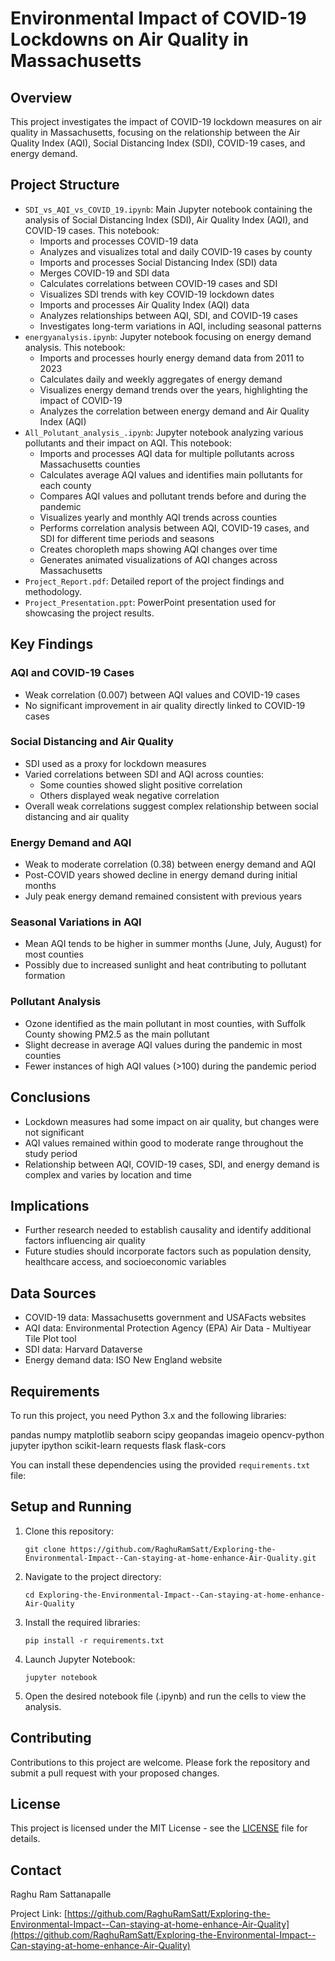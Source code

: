 # Environmental Impact of COVID-19 Lockdowns on Air Quality in Massachusetts

## Overview

This project investigates the impact of COVID-19 lockdown measures on air quality in Massachusetts, focusing on the relationship between the Air Quality Index (AQI), Social Distancing Index (SDI), COVID-19 cases, and energy demand.

## Project Structure

- `SDI_vs_AQI_vs_COVID_19.ipynb`: Main Jupyter notebook containing the analysis of Social Distancing Index (SDI), Air Quality Index (AQI), and COVID-19 cases. This notebook:
  - Imports and processes COVID-19 data
  - Analyzes and visualizes total and daily COVID-19 cases by county
  - Imports and processes Social Distancing Index (SDI) data
  - Merges COVID-19 and SDI data
  - Calculates correlations between COVID-19 cases and SDI
  - Visualizes SDI trends with key COVID-19 lockdown dates
  - Imports and processes Air Quality Index (AQI) data
  - Analyzes relationships between AQI, SDI, and COVID-19 cases
  - Investigates long-term variations in AQI, including seasonal patterns
- `energyanalysis.ipynb`: Jupyter notebook focusing on energy demand analysis. This notebook:
  - Imports and processes hourly energy demand data from 2011 to 2023
  - Calculates daily and weekly aggregates of energy demand
  - Visualizes energy demand trends over the years, highlighting the impact of COVID-19
  - Analyzes the correlation between energy demand and Air Quality Index (AQI)
- `All_Polutant_analysis_.ipynb`: Jupyter notebook analyzing various pollutants and their impact on AQI. This notebook:
  - Imports and processes AQI data for multiple pollutants across Massachusetts counties
  - Calculates average AQI values and identifies main pollutants for each county
  - Compares AQI values and pollutant trends before and during the pandemic
  - Visualizes yearly and monthly AQI trends across counties
  - Performs correlation analysis between AQI, COVID-19 cases, and SDI for different time periods and seasons
  - Creates choropleth maps showing AQI changes over time
  - Generates animated visualizations of AQI changes across Massachusetts
- `Project_Report.pdf`: Detailed report of the project findings and methodology.
- `Project_Presentation.ppt`: PowerPoint presentation used for showcasing the project results.

## Key Findings

### AQI and COVID-19 Cases
- Weak correlation (0.007) between AQI values and COVID-19 cases
- No significant improvement in air quality directly linked to COVID-19 cases

### Social Distancing and Air Quality
- SDI used as a proxy for lockdown measures
- Varied correlations between SDI and AQI across counties:
  - Some counties showed slight positive correlation
  - Others displayed weak negative correlation
- Overall weak correlations suggest complex relationship between social distancing and air quality

### Energy Demand and AQI
- Weak to moderate correlation (0.38) between energy demand and AQI
- Post-COVID years showed decline in energy demand during initial months
- July peak energy demand remained consistent with previous years

### Seasonal Variations in AQI
- Mean AQI tends to be higher in summer months (June, July, August) for most counties
- Possibly due to increased sunlight and heat contributing to pollutant formation

### Pollutant Analysis
- Ozone identified as the main pollutant in most counties, with Suffolk County showing PM2.5 as the main pollutant
- Slight decrease in average AQI values during the pandemic in most counties
- Fewer instances of high AQI values (>100) during the pandemic period

## Conclusions

- Lockdown measures had some impact on air quality, but changes were not significant
- AQI values remained within good to moderate range throughout the study period
- Relationship between AQI, COVID-19 cases, SDI, and energy demand is complex and varies by location and time

## Implications

- Further research needed to establish causality and identify additional factors influencing air quality
- Future studies should incorporate factors such as population density, healthcare access, and socioeconomic variables

## Data Sources

- COVID-19 data: Massachusetts government and USAFacts websites
- AQI data: Environmental Protection Agency (EPA) Air Data - Multiyear Tile Plot tool
- SDI data: Harvard Dataverse
- Energy demand data: ISO New England website

## Requirements

To run this project, you need Python 3.x and the following libraries:

pandas
numpy
matplotlib
seaborn
scipy
geopandas
imageio
opencv-python
jupyter
ipython
scikit-learn
requests
flask
flask-cors


You can install these dependencies using the provided `requirements.txt` file:



## Setup and Running

1. Clone this repository:
   ```
   git clone https://github.com/RaghuRamSatt/Exploring-the-Environmental-Impact--Can-staying-at-home-enhance-Air-Quality.git
   ```
2. Navigate to the project directory:
   ```
   cd Exploring-the-Environmental-Impact--Can-staying-at-home-enhance-Air-Quality
   ```
3. Install the required libraries:
   ```
   pip install -r requirements.txt
   ```
4. Launch Jupyter Notebook:
   ```
   jupyter notebook
   ```
5. Open the desired notebook file (.ipynb) and run the cells to view the analysis.

## Contributing

Contributions to this project are welcome. Please fork the repository and submit a pull request with your proposed changes.

## License

This project is licensed under the MIT License - see the [LICENSE](LICENSE) file for details.

## Contact

Raghu Ram Sattanapalle

Project Link: [https://github.com/RaghuRamSatt/Exploring-the-Environmental-Impact--Can-staying-at-home-enhance-Air-Quality](https://github.com/RaghuRamSatt/Exploring-the-Environmental-Impact--Can-staying-at-home-enhance-Air-Quality)